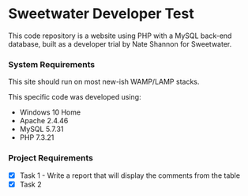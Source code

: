 # Sweetwater Developer Test

This code repository is a website using PHP with a MySQL back-end database, built as a developer trial by Nate Shannon for Sweetwater.

### System Requirements

This site should run on most new-ish WAMP/LAMP stacks.

This specific code was developed using:
- Windows 10 Home
- Apache 2.4.46
- MySQL 5.7.31
- PHP 7.3.21

### Project Requirements

- [x] Task 1 - Write a report that will display the comments from the table
- [x] Task 2